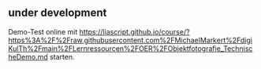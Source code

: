 ## under development

Demo-Test online mit https://liascript.github.io/course/?https%3A%2F%2Fraw.githubusercontent.com%2FMichaelMarkert%2FdigiKulTh%2Fmain%2FLernressourcen%2FOER%2FObjektfotografie_TechnischeDemo.md starten.
